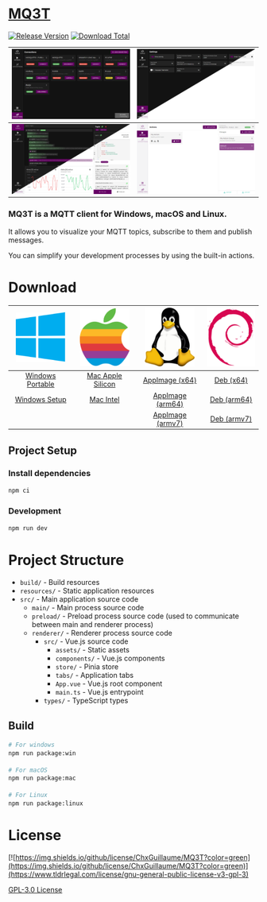 # [MQ3T](https://mq3t.guillaumechx.dev/)

[//]: # (![https://img.shields.io/badge/Release-working%20on%20it%20!!-red]&#40;https://img.shields.io/badge/Release-working%20on%20it%20!!-red&#41;)
[![Release Version](https://img.shields.io/github/v/release/ChxGuillaume/MQ3T?label=Release)](https://github.com/ChxGuillaume/MQ3T/releases)
[![Download Total](https://img.shields.io/github/downloads/ChxGuillaume/MQ3T/total?label=Downloads)](https://github.com/ChxGuillaume/MQ3T/releases)


| ![Connections Theme Mix](docs/screenshots/connections-dark.png) | ![Settings](docs/screenshots/settings-mix.png) |
|-----------------------------------------------------------------|------------------------------------------------|
| ![Topics List](docs/screenshots/topics/topics-2-mix.png)        | ![Actions](docs/screenshots/actions-light.png) |

### MQ3T is a MQTT client for Windows, macOS and Linux.

It allows you to visualize your MQTT topics, subscribe to them and publish messages.

You can simplify your development processes by using the built-in actions.

# Download
|                   <img src='docs/platforms-logo/windows-logo.png' width='100'>                    |                 <img src='docs/platforms-logo/apple-logo.png' width='100'>                  |                     <img src='docs/platforms-logo/linux-logo.png' width='100'>                     |               <img src='docs/platforms-logo/debian-logo.png' width='100'>                |
|:-------------------------------------------------------------------------------------------------:|:-------------------------------------------------------------------------------------------:|:--------------------------------------------------------------------------------------------------:|:----------------------------------------------------------------------------------------:|
| [Windows Portable](https://mq3t.guillaumechx.dev/download.html?os=windows&arch=x64&type=portable) | [Mac Apple Silicon](https://mq3t.guillaumechx.dev/download.html?os=mac&arch=arm64&type=dmg) |  [AppImage (x64)](https://mq3t.guillaumechx.dev/download.html?os=linux&arch=x86_64&type=AppImage)  |  [Deb (x64)](https://mq3t.guillaumechx.dev/download.html?os=linux&arch=amd64&type=deb)   |
|    [Windows Setup](https://mq3t.guillaumechx.dev/download.html?os=windows&arch=x64&type=setup)    |      [Mac Intel](https://mq3t.guillaumechx.dev/download.html?os=mac&arch=x64&type=dmg)      | [AppImage (arm64)](https://mq3t.guillaumechx.dev/download.html?os=linux&arch=arm64&type=AppImage)  | [Deb (arm64)](https://mq3t.guillaumechx.dev/download.html?os=linux&arch=arm64&type=deb)  |
|                                                                                                   |                                                                                             | [AppImage (armv7)](https://mq3t.guillaumechx.dev/download.html?os=linux&arch=armv7l&type=AppImage) | [Deb (armv7)](https://mq3t.guillaumechx.dev/download.html?os=linux&arch=armv7l&type=deb) |

## Project Setup

### Install dependencies

```bash
npm ci
```

### Development

```bash
npm run dev
```

# Project Structure

- `build/` - Build resources
- `resources/` - Static application resources
- `src/` - Main application source code
  - `main/` - Main process source code
  - `preload/` - Preload process source code (used to communicate between main and renderer process)
  - `renderer/` - Renderer process source code
    - `src/` - Vue.js source code
      - `assets/` - Static assets
      - `components/` - Vue.js components
      - `store/` - Pinia store
      - `tabs/` - Application tabs
      - `App.vue` - Vue.js root component
      - `main.ts` - Vue.js entrypoint
    - `types/` - TypeScript types

## Build

```bash
# For windows
npm run package:win

# For macOS
npm run package:mac

# For Linux
npm run package:linux
```

# License
[![https://img.shields.io/github/license/ChxGuillaume/MQ3T?color=green](https://img.shields.io/github/license/ChxGuillaume/MQ3T?color=green)](https://www.tldrlegal.com/license/gnu-general-public-license-v3-gpl-3)

[GPL-3.0 License](LICENSE)
